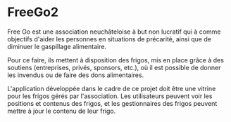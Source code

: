 # FreeGo2

Free Go est une association neuchâteloise à but non lucratif qui à comme objectifs d'aider les personnes en situations de précarité, ainsi que de diminuer le gaspillage alimentaire.

Pour ce faire, ils mettent à disposition des frigos, mis en place grâce à des soutiens (entreprises, privés, sponsors, etc.), où il est possible de donner les invendus ou de faire des dons alimentaires.

L'application développée dans le cadre de ce projet doit être une vitrine pour les frigos gérés par l'association. Les utilisateurs peuvent voir les positions et contenus des frigos, et les gestionnaires des frigos peuvent mettre à jour le contenu de leur frigo.
